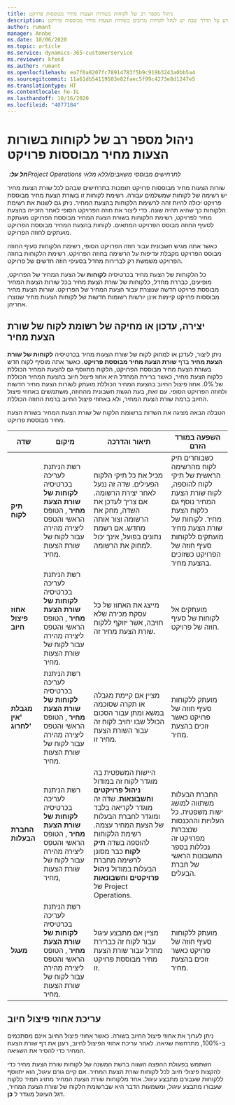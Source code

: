 ```yaml
---
title: ניהול מספר רב של לקוחות בשורות הצעות מחיר מבוססות פרויקט
description: נושא זה מספק מידע על הדרך שבה יש לנהל לקוחות מרובים בשורות הצעות מחיר מבוססות פרויקט.
author: rumant
manager: Annbe
ms.date: 10/06/2020
ms.topic: article
ms.service: dynamics-365-customerservice
ms.reviewer: kfend
ms.author: rumant
ms.openlocfilehash: ea7f0a8207fc78914783f5b9c919b3243a0bb5a4
ms.sourcegitcommit: 11a61db54119503e82faec5f99c4273e8d1247e5
ms.translationtype: HT
ms.contentlocale: he-IL
ms.lasthandoff: 10/16/2020
ms.locfileid: "4077184"
---
```

# <a name="manage-multiple-customers-on-project-based-quote-lines"></a>ניהול מספר רב של לקוחות בשורות הצעות מחיר מבוססות פרויקט

_**חל על:** ‏Project Operations לתרחישים מבוססי משאבים/ללא מלאי_

שורות הצעות מחיר מבוססות פרויקט תומכות בתרחישים שבהם לכל שורת הצעת מחיר יש רשימה של לקוחות שמשלמים עבורה. רשימת לקוחות זו בשורת הצעת מחיר מבוססת פרויקט יכולה להיות זהה לרשימת הלקוחות בהצעת המחיר. ניתן גם לשנות את רשימת הלקוחות כך שהיא תהיה שונה. כדי ליצור את חוזה הפרויקט הסופי לאחר הזכייה בהצעת מחיר לפרויקט, רשימת הלקוחות בשורת הצעת המחיר מבוססת הפרויקט מועתקת לסעיף החוזה מבוסס הפרויקט המתאים. לקוחות בהצעת המחיר מבוססת הפרויקט מועתקים לחוזה הפרויקט.

כאשר אתה מגיש חשבונית עבור חוזה הפרויקט הסופי, רשימת הלקוחות סעיף החוזה מבוסס הפרויקט מקבלת עדיפות על הרשימה בחוזה הפרויקט. רשימת הלקוחות בחוזה הפרויקט משמשת רק לברירות מחדל בסעיפי חוזה חדשים של פרויקט.

כל הלקוחות של הצעת מחיר בכרטיסיה **לקוחות** של הצעת המחיר של הפרויקט, מופיעים, כבררת מחדל, כלקוחות של שורת הצעת מחיר בכל שורות הצעות המחיר מבוססת פרויקט חדשה שנוצרת עבור הצעת המחיר של הפרויקט. שורות הצעת מחיר מבוססות פרויקט קיימות אינן יורשות רשומות חדשות של לקוחות הצעות מחיר שנוצרו אחריהן.

## <a name="create-update-or-delete-a-quote-line-customer-record"></a>יצירה, עדכון או מחיקה של רשומת לקוח של שורת הצעת מחיר

ניתן ליצור, לעדכן או למחוק לקוח של שורת הצעות מחיר בכרטיסיה **לקוחות של שורת הצעת מחיר** בדף **שורת הצעת מחיר מבוססת פרויקט**. כאשר אתה מוסיף לקוח חדש בשורת הצעת מחיר מבוססת הפרויקט, הלקוח מתווסף גם להצעת המחיר הכוללת כלקוח הצעת מחיר, כאשר ברירת המחדל היא אחוז פיצול חיוב בהצעת המחיר הכוללת של 0%. אחוז פיצול החיוב בהצעת המחיר הכוללת מועתק לשורות הצעת מחיר חדשות ולחוזה הפרויקט הסופי. עם זאת, בעת הגשת חשבונית מהחוזה, משתמשים באחוזי פיצול החיוב ברמת שורת הצעת המחיר, ולא באחוזי פיצול החיוב ברמת החוזה הכוללת. 

הטבלה הבאה מציגה את השדות ברשומת הלקוח של שורת הצעת המחיר בשורת הצעת מחיר מבוססת פרויקט.

| שדה | מיקום | תיאור והדרכה | השפעה במורד הזרם |
| --- | --- | --- | --- |
| **תיק לקוח** | רשת הניתנת לעריכה בכרטיסיה **לקוחות של שורת הצעת מחיר** , הטופס הראשי והטפס ליצירה מהירה עבור לקוח של שורת הצעות מחיר. | מכיל את כל תיקי הלקוח הפעילים. שדה זה ננעל לאחר יצירת הרשומה. אם צריך לעדכן את השדה, מחק את הרשומה וצור אותה מחדש. אם רשמת נתונים בפועל, אינך יכול למחוק את הרשומה. | כשבוחרים תיק לקוח מהרשימה הראשית של תיקי לקוח להוספה, לקוח שורת הצעת המחיר נוסף גם כלקוח הצעת מחיר. לקוחות של שורת הצעת מחיר מועתקים ללקוחות סעיף חוזה של הפרויקט כשזוכים בהצעת מחיר. |
| **אחוז פיצול חיוב** | רשת הניתנת לעריכה בכרטיסיה **לקוחות של שורת הצעת מחיר** , הטופס הראשי והטפס ליצירה מהירה עבור לקוח של שורת הצעות מחיר. | מייצג את האחוז של כל עסקת מכירה שלא חויבה, אשר יזוקף ללקוח שורת הצעת מחיר זה. | מועתקים אל לקוחות של סעיף חוזה של פרויקט. |
| **מגבלת 'אין לחרוג'** | רשת הניתנת לעריכה בכרטיסיה **לקוחות של שורת הצעת מחיר** , הטופס הראשי והטפס ליצירה מהירה עבור לקוח של שורת הצעות מחיר. | מציין אם קיימת מגבלה או תקרה שסוכמה במשא ומתן עבור הסכום הכולל שבו יחויב לקוח זה עבור השורת הצעת מחיר זו. | מועתק ללקוחות סעיף חוזה של פרויקט כאשר זוכים בהצעת מחיר. |
| **החברת הבעלות** | רשת הניתנת לעריכה בכרטיסיה **לקוחות של שורת הצעת מחיר** , הטופס הראשי והטפס ליצירה מהירה עבור לקוח של שורת הצעות מחיר, | היישות המשפטית בה מוגדר לקוח זה במודול **ניהול פרויקטים וחשבונאות**. שדה זה מוגדר לקריאה בלבד ומוגדר לחברת הבעלות של הצעת המחיר עצמה. רשימת הלקוחות להוספה בשדה **תיק לקוח** כבר מסונן לרשימה מחברת הבעלות במודול **ניהול פרויקטים וחשבונאות** של Project Operations. | החברת הבעלות משתווה למושג ישות משפטית. כל העלויות וההכנסות שנצברות מפרויקט זה נכללות בספר החשבונות הראשי של חברת הבעלים. |
| **מעגל** | רשת הניתנת לעריכה בכרטיסיה **לקוחות של שורת הצעת מחיר** , הטופס הראשי והטפס ליצירה מהירה עבור לקוח של שורת הצעות מחיר. | מציין אם מתבצע עיגול עבור לקוח זה כברירת מחדל עבור שורת הצעת מחיר מבוססת פרויקט זו. | מועתק ללקוחות סעיף חוזה של פרויקט כאשר זוכים בהצעת מחיר. |

## <a name="edit-billing-split-percentages"></a>עריכת אחוזי פיצול חיוב

ניתן לערוך את אחוזי פיצול החיוב בשורה. כאשר אחוזי פיצול החיוב אינם מסתכמים ב-100%, מתרחשת שגיאה. לאחר עריכת אחוזי הפיצול לחיוב, רענן את דף שורת הצעת המחיר כדי להסיר את השגיאה.

השתמש בפעולת ההפצה השווה ברשת המשנה של לקוחות שורת הצעת מחיר כדי להקצות פיצולי חיוב לכל לקוחות שורת הצעת המחיר. אם קיים גורם עיגול, הוא יתווסף ללקוחות שעבורם מתבצע עיגול. אחד מלקוחות שורת הצעת המחיר מתויג תמיד כלקוח שעבורו מתבצע עיגול, ומשמעות הדבר היא שברשומת הלקוח של שורת הצעת המחיר,  דגל העיגול מוגדר ל **כן**. 
